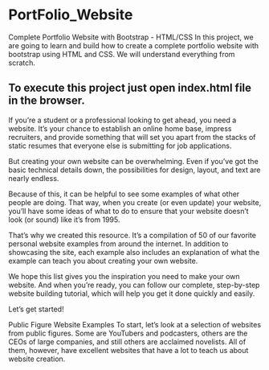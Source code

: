 # PortFolio_Website
Complete Portfolio Website with Bootstrap - HTML/CSS In this project, we are going to learn and build how to create a complete portfolio website with bootstrap using HTML and CSS. We will understand everything from scratch. 

## To execute this project just open index.html file in the browser.

If you’re a student or a professional looking to get ahead, you need a website. It’s your chance to establish an online home base, impress recruiters, and provide something that will set you apart from the stacks of static resumes that everyone else is submitting for job applications.

But creating your own website can be overwhelming. Even if you’ve got the basic technical details down, the possibilities for design, layout, and text are nearly endless.

Because of this, it can be helpful to see some examples of what other people are doing. That way, when you create (or even update) your website, you’ll have some ideas of what to do to ensure that your website doesn’t look (or sound) like it’s from 1995.

That’s why we created this resource. It’s a compilation of 50 of our favorite personal website examples from around the internet. In addition to showcasing the site, each example also includes an explanation of what the example can teach you about creating your own website.

We hope this list gives you the inspiration you need to make your own website. And when you’re ready, you can follow our complete, step-by-step website building tutorial, which will help you get it done quickly and easily.

Let’s get started!

Public Figure Website Examples
To start, let’s look at a selection of websites from public figures. Some are YouTubers and podcasters, others are the CEOs of large companies, and still others are acclaimed novelists. All of them, however, have excellent websites that have a lot to teach us about website creation.
